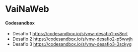 # VaiNaWeb

#### Codesandbox
+ Desafio 1 https://codesandbox.io/s/vnw-desafio1-xs8nrt
+ Desafio 2 https://codesandbox.io/s/vnw-desafio2-p5wwjh
+ Desafio 3 https://codesandbox.io/s/vnw-desafio3-3sckyg
